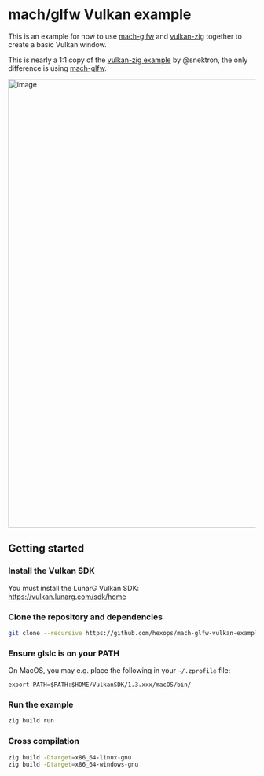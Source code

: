 # mach/glfw Vulkan example

This is an example for how to use [mach-glfw](https://github.com/hexops/mach-glfw) and [vulkan-zig](https://github.com/snektron/vulkan-zig) together to create a basic Vulkan window.

This is nearly a 1:1 copy of the [vulkan-zig example](https://github.com/snektron/vulkan-zig) by @snektron, the only difference is using [mach-glfw](https://github.com/hexops/mach-glfw).

<img width="912" alt="image" src="https://user-images.githubusercontent.com/3173176/139573985-d862f35a-e78e-40c2-bc0c-9c4fb68d6ecd.png">

## Getting started

### Install the Vulkan SDK

You must install the LunarG Vulkan SDK: https://vulkan.lunarg.com/sdk/home

### Clone the repository and dependencies

```sh
git clone --recursive https://github.com/hexops/mach-glfw-vulkan-example
```

### Ensure glslc is on your PATH

On MacOS, you may e.g. place the following in your `~/.zprofile` file:

```
export PATH=$PATH:$HOME/VulkanSDK/1.3.xxx/macOS/bin/
```

### Run the example

```sh
zig build run
```

### Cross compilation

```sh
zig build -Dtarget=x86_64-linux-gnu
zig build -Dtarget=x86_64-windows-gnu
```

